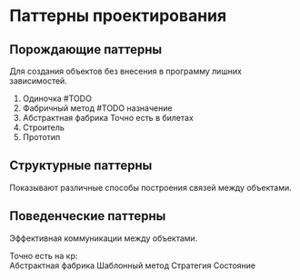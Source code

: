 # Паттерны проектирования

## Порождающие паттерны
Для создания объектов без внесения
в программу лишних зависимостей.  
1. Одиночка #TODO
2. Фабричный метод #TODO назначение
3. Абстрактная фабрика 
	Точно есть в билетах
4. Строитель
5. Прототип

## Структурные паттерны
Показывают различные способы
построения связей между объектами.  

## Поведенческие паттерны
Эффективная коммуникации между
объектами.  
	
Точно есть на кр:  
Абстрактная фабрика
Шаблонный метод
Стратегия
Состояние

